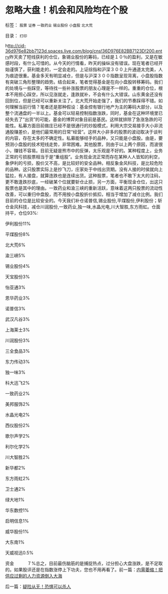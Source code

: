 # 忽略大盘！机会和风险均在个股

标签： `股票` `证券` `一致药业` `锡业股份` `小盘股` `北大荒` 

目录： `打印`

h[ttp://cid-36d976e82bb7123d.spaces.live.com/blog/cns!36D976E82BB7123D!200.entry](http://cid-36d976e82bb7123d.spaces.live.com/blog/cns%2136D976E82BB7123D%21200.entry)昨天卖了短线获利的仓位，象锡业股份的筹码，已经是１０％的盈利，又是在敏感时段，有什么可惜的。从今天的行情看，昨天的操纵没有错误。现在笔者已经开始谨慎了，获利能走的，一定会走的。上证综指和沪深３００上升通道太完美，人为痕迹很重。基金多天有明显减仓，但是与沪深３００指数呈现背离，小盘股指数有突破三角形整理的趋势。结合起来，笔者觉得基金是在向小盘股转移筹码。我们的处境与一些踩空，等待找一些补涨股票的朋友心理是不一样的。重重的仓位，根本不用担心踩空，所以见涨就走，逢跌就补，不会有什么大错误。山东黄金还没有回到位，但是已经可以重新关注了。北大荒开始走强了，我们的节奏踩得不错。如何理解当前行情？笔者还是那种假设：基金控有银行地产为主的筹码大部分，以及整个流通盘的一半以上。基金可以轻易控制指数涨跌，同时，基金在这种环境里已经失去了“出货”的可能，基金的博羿对象目前是基民。这样就排除了急涨急跌的可能性。私募方面目前做庄已经不是很通行的炒股模式，利用大宗交易接手大小非流通股赚差价，是他们最常用的日常“经营”。这样大小非多的股票的波动取决于谈判的内容，存在太多的不确定性。私募能够经手的品种，又只能是小盘股。由是，要预测小盘股的技术短线走势，非常困难。其他股票，则由于以上两个原因，而波很小，赚钱不容易。目前无疑是熊市中的反弹，太乐观是不好的。某种程度上，业务正常的亏损股票相当于是“重组股”。业务现金流正常而存在某种人人皆知的利空，象伊利的亏损，股价又不高，是比较好的安全品种。相反象金风科技，是比较危险的品种。这只股票实际上是抄飞刀，庄家处于中线出货期。没有人接的时侯就向上猛拉，有人接盘，就算连跌也是连续出货。这种股票，笔者也不敢下太大的注码，更不敢逢跌抄底，一经破某个位就要斩仓止损，另一方面，平衡现金仓位，出这只股票也是其中的理由。一致药业和渝三峡的重新活跃，意味着这两只股票的流动性改善，可以重归中盘股，而不用按小盘股折价抵扣，相当于增加了减仓比例。我们目前的仓位是比较安全的。今天我们补仓诺普信,锡业股份,平煤股份,伊利股份；斩仓金风科技，减仓川润股份,一致药业,独一味,水晶光电,川大智胜,东方雨虹。仓面持平，仓位93%:

伊利股份11%

平煤股份8%

北大荒6%

渝三峡5%

锡业股份4%

天宝股份3%

怡亚通3%

恩华药业3%

诺普信3%

武汉凡谷3%

上海莱士3%

川润股份3%

三全食品3%

东力传动3%

独一味3%

科大迅飞2%

一致药业2%

美邦服饰2%

水晶光电2%

西仪股份2%

歌尔声学2%

利尔化学2%

川大智胜2%

新华都2%

东方雨虹2%

卫士通2%

绿大地1%

华东数控1%

启明信息1%

威华股份1%

大东南1%

天威视迅0.5%

资金　　　７%总之，目前最伤脑筋的是捕捉热点，过分担心大盘涨跌，是不足取的。如果股评还是在指数涨停上下功夫，您也不用再看了。前一篇：[内需萎缩！把供应过剩的人力资源倒入大海](../../../2009/6/10/内需萎缩！把供应过剩的人力资源倒入大海.md)

后一篇：[疑险从无！恐惧可以杀人](../../../2009/6/11/疑险从无！恐惧可以杀人.md)